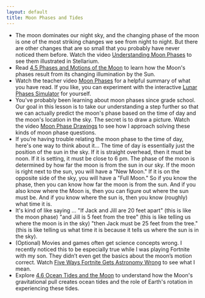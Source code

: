 ```yaml
---
layout: default
title: Moon Phases and Tides
---
```


- The moon dominates our night sky, and the changing phase of the moon is one of the most striking changes we see from night to night. But there are other changes that are so small that you probably have never noticed them before. Watch the video [Understanding Moon Phases](https://youtu.be/k90b6FU7xIA?si=8EJIlgYlWn19Hs-g) to see them illustrated in Stellarium.
- Read [4.5 Phases and Motions of the Moon](https://openstax.org/books/astronomy-2e/pages/4-5-phases-and-motions-of-the-moon) to learn how the Moon's phases result from its changing illumination by the Sun.
- Watch the teacher video [Moon Phases](https://www.youtube.com/watch?v=0exVkCIgZVQ) for a helpful summary of what you have read. If you like, you can experiment with the interactive [Lunar Phases Simulator](https://storage.googleapis.com/avh-agli/agli/sims/moon/index.html) for yourself. 
- You've probably been learning about moon phases since grade school. Our goal in this lesson is to take our understanding a step further so that we can actually predict the moon's phase based on the time of day and the moon's location in the sky. The secret is to draw a picture. Watch the video [Moon Phase Drawings](https://youtu.be/BDveFEMjd3o) to see how I approach solving these kinds of moon phase questions.
- If you’re having trouble relating the moon phase to the time of day, here's one way to think about it... The time of day is essentially just the position of the sun in the sky. If it is straight overhead, then it must be noon. If it is setting, it must be close to 6 pm. The phase of the moon is determined by how far the moon is from the sun in our sky. If the moon is right next to the sun, you will have a "New Moon." If it is on the opposite side of the sky, you will have a "Full Moon." So if you know the phase, then you can know how far the moon is from the sun. And if you also know where the Moon is, then you can figure out where the sun must be. And if you know where the sun is, then you know (roughly) what time it is.
- It's kind of like saying …
"If Jack and Jill are 20 feet apart" (this is like the moon phase)
"and Jill is 5 feet from the tree" (this is like telling us where the moon is in the sky)
"then Jack must be 25 feet from the tree." (this is like telling us what time it is because it tells us where the sun is in the sky).
- (Optional) Movies and games often get science concepts wrong. I recently noticed this to be especially true while I was playing Fortnite with my son. They didn’t even get the basics about the moon’s motion correct. Watch [Five Ways Fortnite Gets Astronomy Wrong](https://youtu.be/qD0n_he9lTg) to see what I mean. 
- Explore [4.6 Ocean Tides and the Moon](https://openstax.org/books/astronomy-2e/pages/4-6-ocean-tides-and-the-moon) to understand how the Moon's gravitational pull creates ocean tides and the role of Earth's rotation in experiencing these tides.
